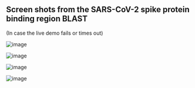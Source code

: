 ## Screen shots from the SARS-CoV-2 spike protein binding region BLAST
(In case the live demo fails or times out)

![image](https://github.com/user-attachments/assets/950f1521-0de2-4d47-bfe5-8018bf8a748b)

![image](https://github.com/user-attachments/assets/d2a5d50d-8b34-4c9c-8117-7d43a2581e49)  

![image](https://github.com/user-attachments/assets/17dd1b65-bf54-4fca-9b8e-13cfddfb8bdf)

![image](https://github.com/user-attachments/assets/9b4a6051-2bf4-413c-8209-636d79abe8c0)
